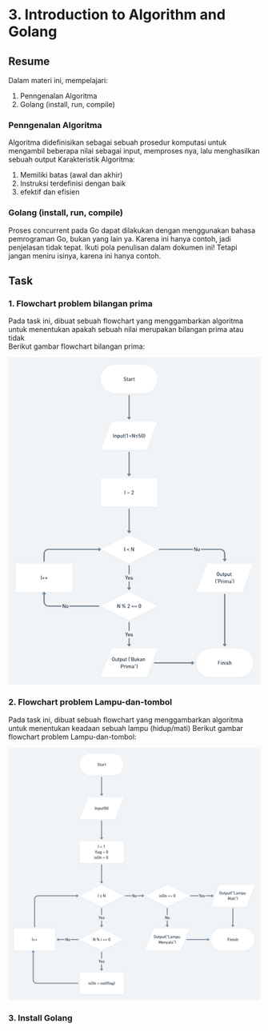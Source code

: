 # 3. Introduction to Algorithm and Golang

## Resume
Dalam materi ini, mempelajari:
1. Penngenalan Algoritma
2. Golang (install, run, compile)

### Penngenalan Algoritma
Algoritma didefinisikan sebagai sebuah prosedur komputasi untuk mengambil beberapa nilai sebagai input, memproses nya, lalu menghasilkan sebuah output
Karakteristik Algoritma:
1. Memiliki batas (awal dan akhir)
2. Instruksi terdefinisi dengan baik
3. efektif dan efisien



### Golang (install, run, compile)
Proses concurrent pada Go dapat dilakukan dengan menggunakan
bahasa pemrograman Go, bukan yang lain ya.
Karena ini hanya contoh, jadi penjelasan tidak tepat.
Ikuti pola penulisan dalam dokumen ini!
Tetapi jangan meniru isinya, karena ini hanya contoh.

## Task
### 1. Flowchart problem bilangan prima
Pada task ini, dibuat sebuah flowchart yang menggambarkan algoritma untuk menentukan apakah sebuah nilai merupakan bilangan prima atau tidak  
Berikut gambar flowchart bilangan prima:  

![bilangan-prima](./screenshots/prime-number_flowchart.png)

### 2. Flowchart problem Lampu-dan-tombol
Pada task ini, dibuat sebuah flowchart yang menggambarkan algoritma untuk menentukan keadaan sebuah lampu (hidup/mati) 
Berikut gambar flowchart problem Lampu-dan-tombol:

![lampu-dan-tombol](./screenshots/lampu-dan-tombol_flowchart.png)  

### 3. Install Golang

